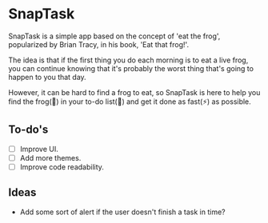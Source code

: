 # SnapTask

SnapTask is a simple app based on the concept of 'eat the frog', popularized by Brian Tracy, in his book, 'Eat that frog!'.

The idea is that if the first thing you do each morning is to eat a live frog, you can continue knowing that it's probably the worst thing that's going to happen to you that day.

However, it can be hard to find a frog to eat, so SnapTask is here to help you find the frog(🐸) in your to-do list(📃) and get it done as fast(⚡) as possible.

## To-do's

- [ ] Improve UI.
- [ ] Add more themes.
- [ ] Improve code readability.

## Ideas

- Add some sort of alert if the user doesn't finish a task in time?